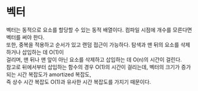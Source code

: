# 벡터
벡터는 동적으로 요소를 할당할 수 있는 동적 배열이다. 컴파일 시점에 개수를 모른다면 벡터를 써야 한다.<br/>
또한, 중복을 적용하고 순서가 있고 랜덤 접근이 가능하다. 탐색과 맨 뒤의 요소를 삭제하거나 삽입하는 데 O(1)이<br/>
걸리며, 맨 뒤나 맨 앞이 아닌 요소를 삭제하고 삽입하는 데 O(n)의 시간이 걸린다.<br/>
참고로 뒤에서부터 삽입하는 함수의 경우 O(1)의 시간이 걸리는데, 벡터의 크기가 증가되는 시간 복잡도가 amortized 복잡도,<br/>
즉 상수 시간 복잡도 O(1)과 유사한 시간 복잡도를 가지기 때문이다.<br/>
